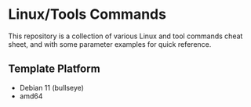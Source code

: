 # Linux/Tools Commands

This repository is a collection of various Linux and tool commands cheat sheet, and with some parameter examples for quick reference.

## Template Platform

* Debian 11 (bullseye)
* amd64

